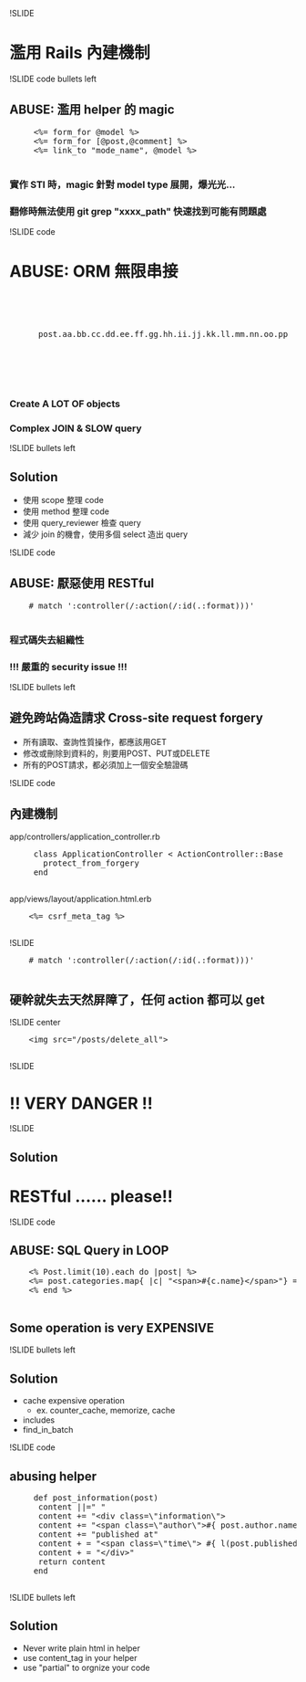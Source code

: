 !SLIDE

# 濫用 Rails 內建機制

!SLIDE code bullets left

## ABUSE: 濫用 helper 的 magic

<div class="wrong smaller">
  <pre>
     &lt;%= form_for @model %&gt;
     &lt;%= form_for [@post,@comment] %&gt;
     &lt;%= link_to "mode_name", @model %&gt;
  </pre>
</div>

### 實作 STI 時，magic 針對 model type 展開，爆光光...
### 翻修時無法使用 git grep "xxxx_path" 快速找到可能有問題處

!SLIDE code

# ABUSE: ORM 無限串接

<br><br><br>

<div class="wrong">
  <pre>
      post.aa.bb.cc.dd.ee.ff.gg.hh.ii.jj.kk.ll.mm.nn.oo.pp
  </pre>
</div>

<br><br><br>
### Create A LOT OF objects
### Complex JOIN & SLOW query

!SLIDE bullets left

## Solution

* 使用 scope 整理 code
* 使用 method 整理 code
* 使用 query_reviewer 檢查 query
* 減少 join 的機會，使用多個 select 造出 query

!SLIDE code

## ABUSE: 厭惡使用 RESTful 

<div class="wrong smaller">
  <pre>
    # match ':controller(/:action(/:id(.:format)))'
  </pre>
</div>

### 程式碼失去組織性
### !!! 嚴重的 security issue !!!


!SLIDE bullets left

## 避免跨站偽造請求 Cross-site request forgery

* 所有讀取、查詢性質操作，都應該用GET
* 修改或刪除到資料的，則要用POST、PUT或DELETE
* 所有的POST請求，都必須加上一個安全驗證碼


!SLIDE code

## 內建機制
<span class="filename">app/controllers/application_controller.rb</span>
<div class="correct smaller">
  <pre>
     class ApplicationController &lt; ActionController::Base
       protect_from_forgery
     end
  </pre>
</div>

<span class="filename">app/views/layout/application.html.erb</span>
<div class="correct smaller">
  <pre>
    &lt;%= csrf_meta_tag %&gt;
  </pre>
</div>

!SLIDE

<div class="wrong smaller">
  <pre>
    # match ':controller(/:action(/:id(.:format)))'
  </pre>
</div>

## 硬幹就失去天然屏障了，任何 action 都可以 get

!SLIDE center


<div class="wrong smaller">
  <pre>
    &lt;img src=&quot;/posts/delete_all&quot;&gt;
  </pre>
</div>

!SLIDE 
<div class="wrong">
  <h1> !! VERY DANGER !!</h1>
</div>

!SLIDE
## Solution
# RESTful ...... please!!

!SLIDE code

## ABUSE: SQL Query in LOOP
<div class="wrong">
  <pre>
    &lt;% Post.limit(10).each do |post| %&gt;
    &lt;%= post.categories.map{ |c| "&lt;span&gt;#{c.name}&lt;/span&gt;"} =%&gt; 
    &lt;% end %&gt;
  </pre>
</div>

## Some operation is very EXPENSIVE

!SLIDE bullets left

## Solution

* cache expensive operation
  - ex. counter_cache, memorize, cache
* includes
* find_in_batch

!SLIDE code
## abusing helper 

<div class="wrong">
  <pre>
     def post_information(post)
      content ||=&quot; &quot;
      content += &quot;&lt;div class=\&quot;information\&quot;&gt;
      content += &quot;&lt;span class=\&quot;author\&quot;&gt;#{ post.author.name} &lt;/span&gt;&quot;
      content += &quot;published at&quot;
      content + = &quot;&lt;span class=\&quot;time\&quot;&gt; #{ l(post.published_at, :format =&gt; short) &lt;/span&gt;&quot;
      content + = &quot;&lt;/div&gt;&quot;
      return content
     end
  </pre>
  
</div>


!SLIDE bullets left

## Solution

* Never write plain html in helper
* use content_tag in your helper
* use "partial" to orgnize your code